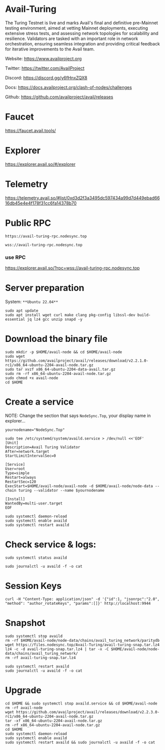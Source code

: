 # Avail-Turing
The Turing Testnet is live and marks Avail's final and definitive pre-Mainnet testing environment, aimed at vetting Mainnet deployments, executing extensive stress tests, and assessing network topologies for scalability and resilience. Validators are tasked with an important role in network orchestration, ensuring seamless integration and providing critical feedback for iterative improvements to the Avail team.

Website: https://www.availproject.org

Twitter: https://twitter.com/AvailProject

Discord: https://discord.gg/y6fHnxZQX8

Docs: https://docs.availproject.org/clash-of-nodes/challenges

Github: https://github.com/availproject/avail/releases

# Faucet
https://faucet.avail.tools/
# Explorer
https://explorer.avail.so/#/explorer
# Telemetry
https://telemetry.avail.so/#list/0xd3d2f3a3495dc597434a99d7d449ebad6616db45e4e4f178f31cc6fa14378b70
# Public RPC
```
https://avail-turing-rpc.nodesync.top
```
```
wss://avail-turing-rpc.nodesync.top
```
### use RPC
https://explorer.avail.so/?rpc=wss://avail-turing-rpc.nodesync.top
# Server preparation
System: `**Ubuntu 22.04**`
```
sudo apt update
sudo apt install wget curl make clang pkg-config libssl-dev build-essential jq lz4 gcc unzip snapd -y
```
# Download the binary file
```
sudo mkdir -p $HOME/avail-node && cd $HOME/avail-node
sudo wget https://github.com/availproject/avail/releases/download/v2.2.1.0-rc1/x86_64-ubuntu-2204-avail-node.tar.gz
sudo tar xvzf x86_64-ubuntu-2204-data-avail.tar.gz
sudo rm -rf x86_64-ubuntu-2204-avail-node.tar.gz
sudo chmod +x avail-node
cd $HOME
```
# Create a service 
NOTE: Change the section that says `NodeSync.Top`, your display name in explorer...
```
yournodename="NodeSync.Top"
```
```
sudo tee /etc/systemd/system/availd.service > /dev/null <<'EOF'
[Unit]
Description=Avail Turing Validator
After=network.target
StartLimitIntervalSec=0

[Service]
User=root
Type=simple
Restart=always
RestartSec=120
ExecStart=$HOME/avail-node/avail-node -d $HOME/avail-node/node-data --chain turing --validator --name $yournodename

[Install]
WantedBy=multi-user.target
EOF
```
```
sudo systemctl daemon-reload
sudo systemctl enable availd
sudo systemctl restart availd 
```
# Check service & logs:
```
sudo systemctl status availd
```
```
sudo journalctl -u availd -f -o cat
```
# Session Keys
```
curl -H "Content-Type: application/json" -d '{"id":1, "jsonrpc":"2.0", "method": "author_rotateKeys", "params":[]}' http://localhost:9944
```
# Snapshot
```
sudo systemctl stop availd
rm -rf $HOME/avail-node/node-data/chains/avail_turing_network/paritydb
wget https://files.nodesync.top/Avail-Turing/avail-turing-snap.tar.lz4 
lz4 -c -d avail-turing-snap.tar.lz4 | tar -x -C $HOME/avail-node/node-data/chains/avail_turing_network/
rm -rf avail-turing-snap.tar.lz4
```
```
sudo systemctl restart availd
sudo journalctl -u availd -f -o cat
```
# Upgrade
```
cd $HOME && sudo systemctl stop availd.service && cd $HOME/avail-node
rm -rf avail-node
wget https://github.com/availproject/avail/releases/download/v2.2.3.0-rc1/x86_64-ubuntu-2204-avail-node.tar.gz
tar -xf x86_64-ubuntu-2204-avail-node.tar.gz
rm -rf x86_64-ubuntu-2204-avail-node.tar.gz
cd $HOME
sudo systemctl daemon-reload
sudo systemctl enable availd
sudo systemctl restart availd && sudo journalctl -u availd -f -o cat
```


